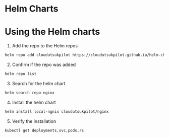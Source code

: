 # Helm Charts

# Using the Helm charts

1. Add the repo to the Helm repos

```sh
helm repo add cloudutsukpilot https://cloudutsukpilot.github.io/helm-charts/
```

2. Confirm if the repo was added

```sh
helm repo list
```

3. Search for the helm chart

```sh
helm search repo nginx
```

4. Install the helm chart

```sh
helm install local-ngnix cloudutsukpilot/nginx
````

5. Verify the installation

```sh
kubectl get deployments,svc,pods,rs
```
